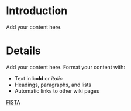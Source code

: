 # Introduction #

Add your content here.


# Details #

Add your content here.  Format your content with:
  * Text in **bold** or _italic_
  * Headings, paragraphs, and lists
  * Automatic links to other wiki pages

[FISTA](http://code.google.com/p/csra/source/browse/csra/fista/wiki/FISTA.wiki)